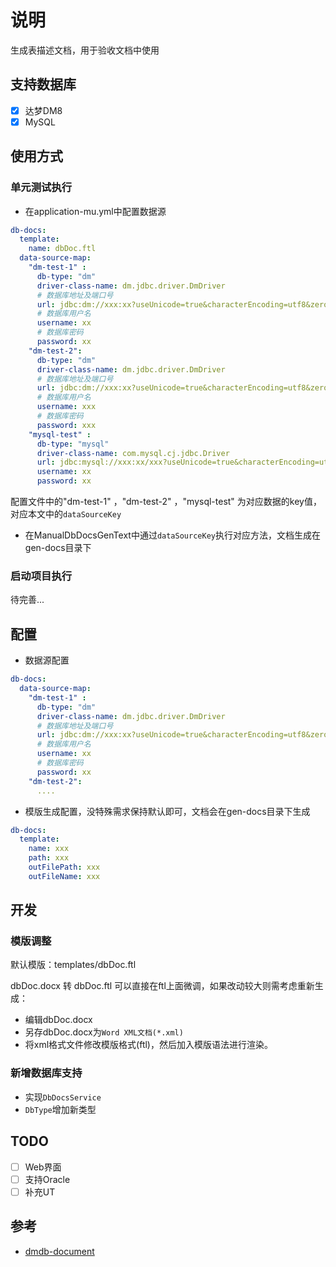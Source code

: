 # 说明

生成表描述文档，用于验收文档中使用

## 支持数据库

- [x] 达梦DM8
- [x] MySQL

## 使用方式

### 单元测试执行

- 在application-mu.yml中配置数据源 
```yaml
db-docs:
  template:
    name: dbDoc.ftl
  data-source-map:
    "dm-test-1" :
      db-type: "dm"
      driver-class-name: dm.jdbc.driver.DmDriver
      # 数据库地址及端口号
      url: jdbc:dm://xxx:xx?useUnicode=true&characterEncoding=utf8&zeroDateTimeBehavior=convertToNull&useSSL=true&serverTimezone=Asia/Shanghai
      # 数据库用户名
      username: xx
      # 数据库密码
      password: xx
    "dm-test-2":
      db-type: "dm"
      driver-class-name: dm.jdbc.driver.DmDriver
      # 数据库地址及端口号
      url: jdbc:dm://xxx:xx?useUnicode=true&characterEncoding=utf8&zeroDateTimeBehavior=convertToNull&useSSL=true&serverTimezone=Asia/Shanghai
      # 数据库用户名
      username: xxx
      # 数据库密码
      password: xxx
    "mysql-test" :
      db-type: "mysql"
      driver-class-name: com.mysql.cj.jdbc.Driver
      url: jdbc:mysql://xxx:xx/xxx?useUnicode=true&characterEncoding=utf8&zeroDateTimeBehavior=convertToNull&useSSL=true&serverTimezone=Asia/Shanghai
      username: xx
      password: xx
```

配置文件中的"dm-test-1" ，"dm-test-2" ，"mysql-test" 为对应数据的key值，对应本文中的`dataSourceKey`

- 在ManualDbDocsGenText中通过`dataSourceKey`执行对应方法，文档生成在gen-docs目录下

### 启动项目执行

待完善...

## 配置

- 数据源配置 
```yaml
db-docs:
  data-source-map:
    "dm-test-1" :
      db-type: "dm"
      driver-class-name: dm.jdbc.driver.DmDriver
      # 数据库地址及端口号
      url: jdbc:dm://xxx:xx?useUnicode=true&characterEncoding=utf8&zeroDateTimeBehavior=convertToNull&useSSL=true&serverTimezone=Asia/Shanghai
      # 数据库用户名
      username: xx
      # 数据库密码
      password: xx
    "dm-test-2":
      ....
```
- 模版生成配置，没特殊需求保持默认即可，文档会在gen-docs目录下生成
```yaml
db-docs:
  template:
    name: xxx
    path: xxx
    outFilePath: xxx
    outFileName: xxx
```

## 开发


### 模版调整
默认模版：templates/dbDoc.ftl

dbDoc.docx 转 dbDoc.ftl
可以直接在ftl上面微调，如果改动较大则需考虑重新生成：
- 编辑dbDoc.docx
- 另存dbDoc.docx为`Word XML文档(*.xml)`
- 将xml格式文件修改模版格式(ftl)，然后加入模版语法进行渲染。

### 新增数据库支持
- 实现`DbDocsService`
- `DbType`增加新类型

## TODO

- [ ] Web界面
- [ ] 支持Oracle
- [ ] 补充UT

## 参考

* [dmdb-document](https://gitee.com/zoolye/dmdb-document)

